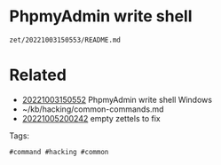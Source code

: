 # PhpmyAdmin write shell

` zet/20221003150553/README.md `

# Related

- [20221003150552](/zet/20221003150552/README.md) PhpmyAdmin write shell Windows
- ~/kb/hacking/common-commands.md
- [20221005200242](/zet/20221005200242/README.md) empty zettels to fix

Tags:

    #command #hacking #common 
